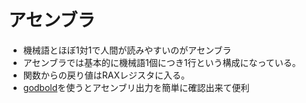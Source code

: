 # アセンブラ
* 機械語とほぼ1対1で人間が読みやすいのがアセンブラ
* アセンブラでは基本的に機械語1個につき1行という構成になっている。
* 関数からの戻り値はRAXレジスタに入る。
* [godbold](https://godbolt.org/)を使うとアセンブリ出力を簡単に確認出来て便利
